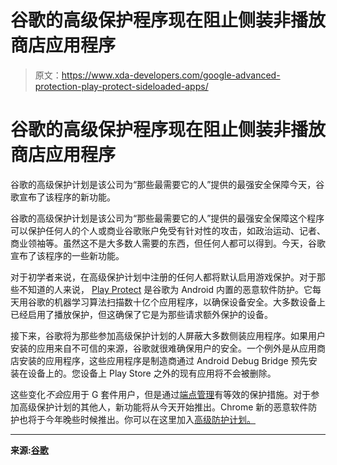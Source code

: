 # 谷歌的高级保护程序现在阻止侧装非播放商店应用程序

> 原文：<https://www.xda-developers.com/google-advanced-protection-play-protect-sideloaded-apps/>

# 谷歌的高级保护程序现在阻止侧装非播放商店应用程序

谷歌的高级保护计划是该公司为“那些最需要它的人”提供的最强安全保障今天，谷歌宣布了该程序的新功能。

谷歌的高级保护计划是该公司为“那些最需要它的人”提供的最强安全保障这个程序可以保护任何人的个人或商业谷歌账户免受有针对性的攻击，如政治运动、记者、商业领袖等。虽然这不是大多数人需要的东西，但任何人都可以得到。今天，谷歌宣布了该程序的一些新功能。

对于初学者来说，在高级保护计划中注册的任何人都将默认启用游戏保护。对于那些不知道的人来说， [Play Protect](https://www.xda-developers.com/google-play-protect-eset-lookout-zimperium-app-defense-alliance-store/) 是谷歌为 Android 内置的恶意软件防护。它每天用谷歌的机器学习算法扫描数十亿个应用程序，以确保设备安全。大多数设备上已经启用了播放保护，但这确保了它是为那些请求额外保护的设备。

接下来，谷歌将为那些参加高级保护计划的人屏蔽大多数侧装应用程序。如果用户安装的应用来自不可信的来源，谷歌就很难确保用户的安全。一个例外是从应用商店安装的应用程序，这些应用程序是制造商通过 Android Debug Bridge 预先安装在设备上的。您设备上 Play Store 之外的现有应用将不会被删除。

这些变化*不会*应用于 G 套件用户，但是通过[端点管理](https://cloud.google.com/identity/em)有等效的保护措施。对于参加高级保护计划的其他人，新功能将从今天开始推出。Chrome 新的恶意软件防护也将于今年晚些时候推出。你可以在这里加入[高级防护计划。](https://landing.google.com/advancedprotection/)

* * *

**来源:[谷歌](https://www.blog.google/products/android/new-malware-protections-advanced-protection-users/)**